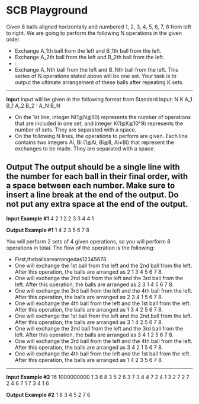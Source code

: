 # SCB Playground

Given 8 balls aligned horizontally and numbered 1, 2, 3, 4, 5, 6, 7, 8 from left to right. We are going to perform the following N operations in the given order.
- Exchange A_1th ball from the left and B_1th ball from the left.
- Exchange A_2th ball from the left and B_2th ball from the left. 
- :
- Exchange A_Nth ball from the left and B_Nth ball from the left.
This series of N operations stated above will be one set.
Your task is to output the ultimate arrangement of these balls after repeating K sets.
---

**Input**
Input will be given in the following format from Standard Input:
N K
A_1 B_1
A_2 B_2
:
A_N B_N

- On the 1st line, integer N(1≦N≦50) represents the number of operations that are included in one set, and integer K(1≦K≦10^9) represents the number of sets. They are separated with a space.
- On the following N lines, the operations to perform are given. Each line contains two integers Ai, Bi (1≦Ai, Bi≦8, Ai≠Bi) that represent the exchanges to be made. They are separated with a space.

**Output**
The output should be a single line with the number for each ball in their final order, with a space between each number.
Make sure to insert a line break at the end of the output.
Do not put any extra space at the end of the output.
---

**Input Example #1**
4 2 
1 2
2 3 
3 4
4 1

**Output Example #1**
1 4 2 3 5 6 7 8


You will perform 2 sets of 4 given operations, so you will perform 8 operations in total. The flow of the operation is the following:
- First,theballsarearrangedas12345678.
- One will exchange the 1st ball from the left and the 2nd ball from the left. After this operation, the
balls are arranged as 2 1 3 4 5 6 7 8.
- One will exchange the 2nd ball from the left and the 3rd ball from the left. After this operation, the
balls are arranged as 2 3 1 4 5 6 7 8.
- One will exchange the 3rd ball from the left and the 4th ball from the left. After this operation, the
balls are arranged as 2 3 4 1 5 6 7 8.
- One will exchange the 4th ball from the left and the 1st ball from the left. After this operation, the
balls are arranged as 1 3 4 2 5 6 7 8.
- One will exchange the 1st ball from the left and the 2nd ball from the left. After this operation, the
balls are arranged as 3 1 4 2 5 6 7 8.
- One will exchange the 2nd ball from the left and the 3rd ball from the left. After this operation, the
balls are arranged as 3 4 1 2 5 6 7 8.
- One will exchange the 3rd ball from the left and the 4th ball from the left. After this operation, the
balls are arranged as 3 4 2 1 5 6 7 8.
- One will exchange the 4th ball from the left and the 1st ball from the left. After this operation, the
balls are arranged as 1 4 2 3 5 6 7 8.
---

**Input Example #2**
16 1000000000 
1 3
6 8
3 5
2 6
3 7
3 4
4 7
2 4
1 3
2 7
2 7
2 4
6 7
1 7
3 4
1 6

**Output Example #2**
1 8 3 4 5 2 7 6
